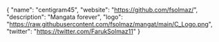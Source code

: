 {
  "name": "centigram45",
  "website": "https://github.com/fsolmaz/",
  "description": "Mangata forever",
  "logo": "https://raw.githubusercontent.com/fsolmaz/mangat/main/C_Logo.png",
  "twitter": "https://twitter.com/FarukSolmaz11"
}
